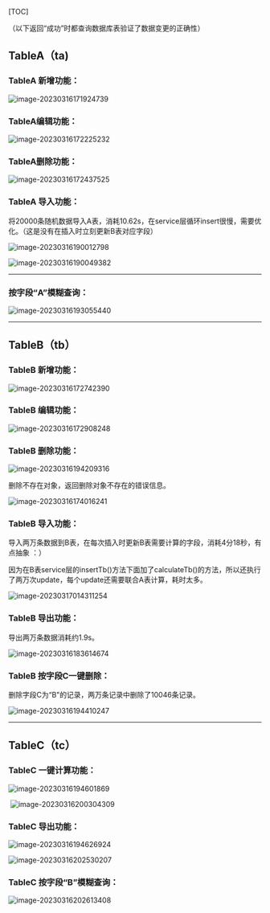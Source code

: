 [TOC]



（以下返回“成功”时都查询数据库表验证了数据变更的正确性）

## TableA（ta)

### TableA 新增功能：

![image-20230316171924739](../Images/image-20230316171924739.png)



### TableA编辑功能：

![image-20230316172225232](../Images/image-20230316172225232.png)



### TableA删除功能：

![image-20230316172437525](../Images/image-20230316172437525.png)



### TableA 导入功能：

将20000条随机数据导入A表，消耗10.62s，在service层循环insert很慢，需要优化。（这是没有在插入时立刻更新B表对应字段）

![image-20230316190012798](../Images/image-20230316190012798.png)

![image-20230316190049382](../Images/image-20230316190049382.png)





---

### 按字段“A”模糊查询：

![image-20230316193055440](../Images/image-20230316193055440.png)

---



## TableB（tb）

### TableB 新增功能：

![image-20230316172742390](../Images/image-20230316172742390.png)



### TableB 编辑功能：

![image-20230316172908248](../Images/image-20230316172908248.png)



### TableB 删除功能：

![image-20230316194209316](../Images/image-20230316194209316.png)

删除不存在对象，返回删除对象不存在的错误信息。

![image-20230316174016241](../Images/image-20230316174016241.png)



### TableB 导入功能：

导入两万条数据到B表，在每次插入时更新B表需要计算的字段，消耗4分18秒，有点抽象 ：）

因为在B表service层的insertTb()方法下面加了calculateTb()的方法，所以还执行了两万次update，每个update还需要联合A表计算，耗时太多。

![image-20230317014311254](../Images/image-20230317014311254.png)





### TableB 导出功能：

导出两万条数据消耗约1.9s。

![image-20230316183614674](../Images/image-20230316183614674.png)



### TableB 按字段C一键删除：

删除字段C为“B"的记录，两万条记录中删除了10046条记录。

![image-20230316194410247](../Images/image-20230316194410247.png)





---

## TableC（tc）

### TableC 一键计算功能：

![image-20230316194601869](../Images/image-20230316194601869.png)

​	![image-20230316200304309](../Images/image-20230316200304309.png)

### TableC 导出功能：

![image-20230316194626924](../Images/image-20230316194626924.png)

![image-20230316202530207](../Images/image-20230316202530207.png)



### TableC 按字段“B”模糊查询：

![image-20230316202613408](../Images/image-20230316202613408.png)

